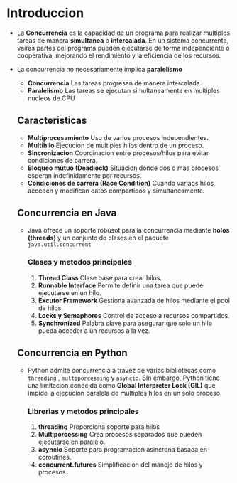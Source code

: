 # Introduccion

* La **Concurrencia** es la capacidad de un programa para realizar multiples tareas de manera **simultanea** o **intercalada**. En un sistema concurrente, vairas partes del programa pueden ejecutarse de forma independiente o cooperativa, mejorando el rendimiento y la eficiencia de los recursos.

* La concurrencia no necesariamente implica **paralelismo**
    * **Concurrencia** Las tareas progresan de manera intercalada.
    * **Paralelismo** Las tareas se ejecutan simultaneamente en multiples nucleos de CPU
    
    ## Caracteristicas
   
     * **Multiprocesamiento** Uso de varios procesos independientes.
    * **Multihilo** Ejecucion de multiples hilos dentro de un proceso.
    * **Sincronizacion** Coordinacion entre procesos/hilos para evitar condiciones de carrera.
    * **Bloqueo mutuo (Deadlock)** Situacion donde dos o mas procesos esperan indefinidamente por recursos.
    * **Condiciones de carrera (Race Condition)** Cuando variaos hilos acceden y modifican datos compartidos y simultaneamente.
    
    ## Concurrencia en Java
    
    * Java ofrece un soporte robusot para la concurrencia mediante **holos (threads)** y un conjunto de clases en el paquete `java.util.concurrent`

        ### Clases y metodos principales 
        
        1. **Thread Class** Clase base para crear hilos.
        2. **Runnable Interface** Permite definir una tarea que puede ejecutarse en un hilo.
        3. **Excutor Framework** Gestiona avanzada de hilos mediante el pool de hilos.
        4. **Locks y Semaphores** Control de acceso a recursos compartidos.
        5. **Synchronized** Palabra clave para asegurar que solo un hilo pueda acceder a un recursos a la vez.
        
    ## Concurrencia en Python
    
    * Python admite concurrencia a travez de varias bibliotecas como `threading` , `multiporcessing` y `asyncio`. SIn embargo, Python tiene una limitacion conocida como **Global Interpreter Lock (GIL)** que impide la ejecucion paralela de multiples hilos en un solo proceso.
    
        ### Librerias y metodos principales
        
        1. **threading** Proporciona soporte para hilos
        2. **Multiporcessing** Crea procesos separados que pueden ejecutarse en paralelo.
        3. **asyncio** Soporte para programacion asincrona basada en coroutines.
        4. **concurrent.futures** Simplificacion del manejo de hilos y procesos.
        
        